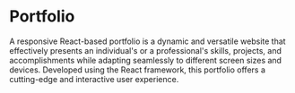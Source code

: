 # Portfolio
A responsive React-based portfolio is a dynamic and versatile website that effectively presents an individual's or a professional's skills, projects, and accomplishments while adapting seamlessly to different screen sizes and devices. Developed using the React framework, this portfolio offers a cutting-edge and interactive user experience.
